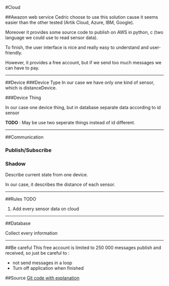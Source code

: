 #Cloud

##Awazon web service
Cedric choose to use this solution cause it seems easier than the other tested (Artik Cloud, Azure, IBM, Google).

Moreover it provides some source code to publish on AWS in python, c (two language we could use to read sensor data). 

To finish, the user interface is nice and really easy to understand and user-friendly.

However, it provides a free account, but if we send too much messages we can have to pay.

---

##Device
###Device Type
In our case we have only one kind of sensor, which is distanceDevice.

###Device Thing

In our case one device thing, but in database separate data according to id sensor

**TODO** : May be use two seperate things instead of id different. 

---

##Communication 

### Publish/Subscribe

### Shadow
Describe current state from one device.

In our case, it describes the distance of each sensor.

---

##Rules TODO

1. Add every sensor data on cloud

---

##Database

Collect every information   


---


##Be careful
This free account is limited to 250 000 messages publish and received, so just be careful to :

-   not send messages in a loop
-   Turn off application when finished

##Source
[Git code with explanation](https://github.com/aws/aws-iot-device-sdk-python#id3)